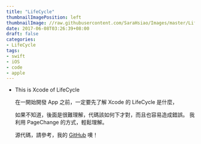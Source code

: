 ```yaml
---
title: "LifeCycle"
thumbnailImagePosition: left
thumbnailImage: //raw.githubusercontent.com/SaraHsiao/Images/master/LifeCycle/LifeCycle.png
date: 2017-06-08T03:26:39+08:00
draft: false
categories:
- LifeCycle
tags:
- swift
- iOS
- code
- apple
---
```


<ul>
<li>This is Xcode of LifeCycle</li>

在一開始開發 App 之前，一定要先了解 Xcode 的 LifeCycle 是什麼，

<!--more-->
如果不知道，後面是很難理解，代碼該如何下才對，而且也容易造成錯誤。
我利用 PageChange 的方式，輕鬆理解。

源代碼，請參考，我的 [GitHub](https://github.com/SaraHsiao/LifeCycle "LifeCycle") 噢！

